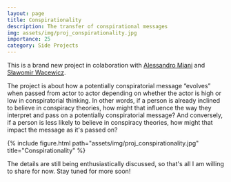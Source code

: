 ```yaml
---
layout: page
title: Conspirationality
description: The transfer of conspirational messages
img: assets/img/proj_conspirationality.jpg
importance: 25
category: Side Projects
---
```


This is a brand new project in colaboration with <a href="https://www.unine.ch/ipto/home/collaborateurstrices/miani-alessandro.html">Alessandro Miani</a> and <a href="https://scholar.google.com/citations?user=VX2w_T4AAAAJ&hl=pl">Sławomir Wacewicz</a>.

The project is about how a potentially conspiratorial message “evolves” when passed from actor to actor depending on whether the actor is high or low in conspiratorial thinking. In other words, if a person is already inclined to believe in conspiracy theories, how might that influence the way they interpret and pass on a potentially conspiratorial message? And conversely, if a person is less likely to believe in conspiracy theories, how might that impact the message as it's passed on?  

<div class="row">
    <div class="col-sm mt-3 mt-md-0 d-flex justify-content-center">
        <div class="img-fluid rounded z-depth-1 align-self-center">
            {% include figure.html path="assets/img/proj_conspirationality.jpg" title="Conspirationality" %}
        </div>
    </div>
</div>

The details are still being enthusiastically discussed, so that's all I am willing to share for now. Stay tuned for more soon!
